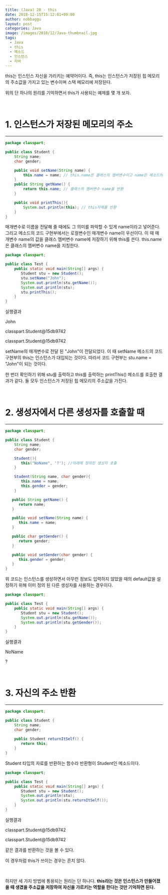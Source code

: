 ```yaml
---
title: (Java) 20 - this
date: 2018-12-15T15:12:01+09:00
author: nobbaggu
layout: post
categories: Java
image: /images/2018/12/Java-thumbnail.jpg
tags:
  - Java
  - this
  - 메소드
  - 인스턴스
  - 자바
---
```

this는 인스턴스 자신을 가리키는 예약어이다. 즉, this는 인스턴스가 저장된 힙 메모리의 주소값을 가지고 있는 변수이며 스택 메모리에 저장된다.

위의 단 하나의 원리를 기억하면서 this가 사용되는 예제를 몇 개 보자.

&nbsp;

# 1. 인스턴스가 저장된 메모리의 주소

* * *

~~~ java
package classpart;

public class Student {
    String name;
    char gender;

    public void setName(String name) {
        this.name = name; // this.name은 클래스의 멤버변수이고 name은 메소드의 매개변수를 의미한다.
    }
    public String getName() {
        return this.name; // 클래스의 멤버변수 name을 반환
    }

    public void printThis(){
        System.out.println(this); // this자체를 반환
    }
}
~~~

매개변수로 이름을 전달해 줄 때에도 그 의미를 파악할 수 있게 name이라고 넣어준다. 그리고 메소드의 코드 구현부에서는 로컬변수인 매개변수 name이 우선이다. 이 때 매개변수 name의 값을 클래스 멤버변수 name에 저장하기 위해 this를 쓴다. this.name은 클래스의 멤버변수 name을 지칭한다.

~~~ java
package classpart;

public class Test {
    public static void main(String[] args) {
       Student stu = new Student();
       stu.setName("John");
       System.out.println(stu.getName());
       System.out.println(stu);
       stu.printThis();
    }
}
~~~

실행결과

John


classpart.Student@15db9742


classpart.Student@15db9742


 

setName의 매개변수로 전달 된 "John"이 전달되었다. 이 때 setName 메소드의 코드 구현부의 this는 인스턴스가 대입되는 것이다. 따라서 코드 구현부는 stu.name = "John"이 되는 것이다.

한 번더 확인하기 위해 stu를 출력하고 this를 출력하는 printThis() 메소드를 호출한 결과가 같다. 둘 모두 인스턴스가 저장된 힙 메모리의 주소값을 가진다.

&nbsp;

# 2. 생성자에서 다른 생성자를 호출할 때

* * *

~~~ java
package classpart;

public class Student {
    String name;
    char gender;

    Student(){
       this("NoName", '?'); //아래에 정의된 생성자 호출
    }

    Student(String name, char gender){
       this.name = name;
       this.gender = gender;
    }

   public String getName() {
      return name;
   }

   public void setName(String name) {
      this.name = name;
   }

   public char getGender() {
      return gender;
   }

   public void setGender(char gender) {
      this.gender = gender;
   }
}
~~~

위 코드는 인스턴스를 생성하면서 아무런 정보도 입력하지 않았을 때의 default값을 설정하기 위해 이미 정의 된 다른 생성자를 사용하는 경우이다.

~~~ java
package classpart;

public class Test {
    public static void main(String[] args) {
       Student stu = new Student();
       System.out.println(stu.getName());
       System.out.println(stu.getGender());
    }
}
~~~

실행결과

NoName


?


 

&nbsp;

# 3. 자신의 주소 반환

* * *

~~~ java
package classpart;

public class Student {
    String name;
    char gender;
    
    public Student returnItSelf() {
       return this;
    }
}
~~~

Student 타입의 자료를 반환하는 함수라 반환형이 Student인 메소드이다.

~~~ java
package classpart;

public class Test {
    public static void main(String[] args) {
       Student stu = new Student();
       System.out.println(stu);
       System.out.println(stu.returnItSelf());
    }
}
~~~

실행결과

classpart.Student@15db9742


classpart.Student@15db9742


 같은 결과를 반환하는 것을 볼 수 있다.

이 경우처럼 this가 쓰이는 경우는 흔치 않다.

&nbsp;

하지만 세 가지 방법에 통용되는 원리는 단 하나다. **this라는 것은 인스턴스가 만들어졌을 때 생겼을 주소값을 저장하여 자신을 가르키는 역할을 한다는 것만 기억하면 된다.**